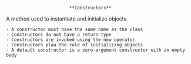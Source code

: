                             **Constructors**

A method used to instantiate and initialize objects

    - A constructor must have the same name as the class
    - Constructors do not have a return type
    - Constructors are invoked using the new operator
    - Constructors plau the role of initializing objects
    - A default constructor is a zero-argument constructor with an empty body
